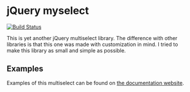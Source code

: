 # jQuery myselect

[![Build Status](https://travis-ci.org/jerodev/jquery-myselect.svg?branch=master)](https://travis-ci.org/jerodev/jquery-myselect)

This is yet another jQuery multiselect library. The difference with other libraries 
is that this one was made with customization in mind. I tried to make this library
as small and simple as possible.

## Examples

Examples of this multiselect can be found on [the documentation website](https://jerodev.github.io/jquery-myselect/).
